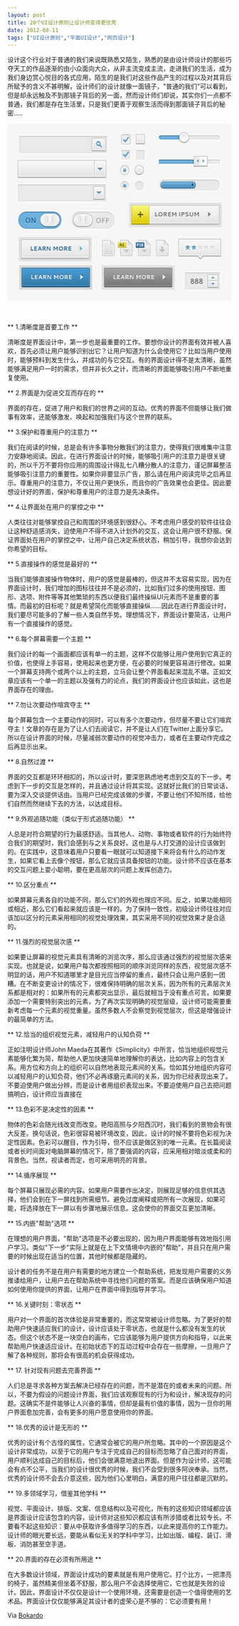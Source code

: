 ```yaml
---
layout: post
title: 20个UI设计原则让设计师变得更优秀		
date: 2012-08-11
tags: ["UI设计原则","平面UI设计","网页设计"]
---
```


设计这个行业对于普通的我们来说既熟悉又陌生，熟悉的是由设计师设计的那些巧夺天工的作品逐渐的由小众面向大众，从非主流变成主流，走进我们的生活，成为我们身边赏心悦目的各式应用，陌生的是我们对这些作品产生的过程以及对其背后所赋予的含义不甚明解，设计师们的设计就像一面镜子，"普通的我们"可以看到，但是却永远触及不到那镜子背后的另一面，然而设计师们却说，其实你们一点都不普通，我们都是存在生活里，只是我们更善于观察生活而得到那面镜子背后的秘密.....

<a href="http://www.saqqdy.com/web-design/20-ui-design-principles-allows-designers-to-become-better/attachment/ui" rel="attachment wp-att-787"><img class="alignnone size-full wp-image-787" title="ui" src="ui.jpg" alt="" width="530" height="398" /></a>

&nbsp;

** 1.清晰度是首要工作 **

清晰度是界面设计中，第一步也是最重要的工作。要想你设计的界面有效并被人喜欢，首先必须让用户能够识别出它？让用户知道为什么会使用它？比如当用户使用时，能够预料到发生什么，并成功的与它交互。有的界面设计得不是太清晰，虽然能够满足用户一时的需求，但并非长久之计，而清晰的界面能够吸引用户不断地重复使用。

** 2.界面是为促进交互而存在的 **

界面的存在，促进了用户和我们的世界之间的互动。优秀的界面不但能够让我们做事有效率，还能够激发、唤起和加强我们与这个世界的联系。

** 3.保护和尊重用户的注意力 **

我们在阅读的时候，总是会有许多事物分散我们的注意力，使得我们很难集中注意力安静地阅读。因此，在进行界面设计的时候，能够吸引用户的注意力是很关键的，所以千万不要将你应用的周围设计得乱七八糟分散人的注意力，谨记屏幕整洁能够吸引注意力的重要性。如果你非要显示广告，那么请在用户阅读完毕之后再显示。尊重用户的注意力，不仅让用户更快乐，而且你的广告效果也会更佳。因此要想设计好的界面，保护和尊重用户的注意力是先决条件。

** 4.让界面处在用户的掌控之中 **

人类往往对能够掌控自己和周围的环境感到很舒心。不考虑用户感受的软件往往会让这种舒适感消失，迫使用户不得不进入计划外的交互，这会让用户很不舒服。保证界面处在用户的掌控之中，让用户自己决定系统状态，稍加引导，我想你会达到你希望的目标。

** 5.直接操作的感觉是最好的 **

当我们能够直接操作物体时，用户的感觉是最棒的，但这并不太容易实现，因为在界面设计时，我们增加的图标往往并不是必须的，比如我们过多的使用按钮、图形、选项、附件等等其他繁琐的东西以便我们最终操纵UI元素而不是重要的事情。而最初的目标呢？就是希望简化而能够直接操纵......因此在进行界面设计时，我们要尽可能多的了解一些人类自然手势。理想情况下，界面设计要简洁，让用户有一个直接操作的感觉。

** 6.每个屏幕需要一个主题 **

我们设计的每一个画面都应该有单一的主题，这样不仅能够让用户使用到它真正的价值，也使得上手容易，使用起来也更方便，在必要的时候更容易进行修改。如果一个屏幕支持两个或两个以上的主题，立马会让整个界面看起来混乱不堪。正如文章应该有一个单一的主题以及强有力的论点，我们的界面设计也应该如此，这也是界面存在的理由。

** 7.勿让次要动作喧宾夺主 **

每个屏幕包含一个主要动作的同时，可以有多个次要动作，但尽量不要让它们喧宾夺主！文章的存在是为了让人们去阅读它，并不是让人们在Twitter上面分享它。所以在设计界面的时候，尽量减弱次要动作的视觉冲击力，或者在主要动作完成之后再显示出来。

** 8.自然过渡 **

界面的交互都是环环相扣的，所以设计时，要深思熟虑地考虑到交互的下一步。考虑到下一步的交互是怎样的，并且通过设计将其实现。这就好比我们的日常谈话，要为深入交谈提供话由。当用户已经完成该做的步骤，不要让他们不知所措，给他们自然而然继续下去的方法，以达成目标。

** 9.外观追随功能（类似于形式追随功能） **

人总是对符合期望的行为最感舒适。当其他人、动物、事物或者软件的行为始终符合我们的期望时，我们会感到与之关系良好。这也是与人打交道的设计应该做到的。在实践中，这意味着用户只要看一眼就可以知道接下来将会有什么的动作发生，如果它看上去像个按钮，那么它就应该具备按钮的功能。设计师不应该在基本的交互问题上耍小聪明，要在更高层次的问题上发挥创造力。

** 10.区分重点 **

如果屏幕元素各自的功能不同，那么它们的外观也理应不同。反之，如果功能相同或相近，那么它们看起来就应该是一样的。为了保持一致性，初级设计师往往对应该加以区分的元素采用相同的视觉处理效果，其实采用不同的视觉效果才是合适的。

** 11.强烈的视觉层次感 **

如果要让屏幕的视觉元素具有清晰的浏览次序，那么应该通过强烈的视觉层次感来实现。也就是说，如果用户每次都按照相同的顺序浏览同样的东西，视觉层次感不明显的话，用户不知道哪里才是目光应当停留的重点，最终只会让用户感到一团糟。在不断变更设计的情况下，很难保持明确的层次关系，因为所有的元素层次关系都是相对的：如果所有的元素都突出显示，最后就相当于没有重点可言。如果要添加一个需要特别突出的元素，为了再次实现明确的视觉层级，设计师可能需要重新考虑每一个元素的视觉重量。虽然多数人不会察觉到视觉层次，但这是增强设计的最简单的方法。

** 12.恰当的组织视觉元素，减轻用户的认知负荷 **

正如注明设计师John Maeda在其著作《Simplicity》中所言，恰当地组织视觉元素能够化繁为简，帮助他人更加快速简单地理解你的表达，比如内容上的包含关系。用方位和方向上的组织可以自然地表现元素间的关系。恰如其分地组织内容可以减轻用户的认知负荷，他们不必再琢磨元素间的关系，因为你已经表现出来了。不要迫使用户做出分辨，而是设计者用组织表现出来。不要迫使用户自己去把问题搞明白，设计师应当直接在

** 13.色彩不是决定性的因素 **

物体的色彩会随光线改变而改变。艳阳高照与夕阳西沉时，我们看到的景物会有很大反差。换句话说，色彩很容易被环境改变，因此，设计的时候不要将色彩视为决定性因素。色彩可以醒目，作为引导，但不应该是做区别的唯一元素。在长篇阅读或者长时间面对电脑屏幕的情况下，除了要强调的内容，应采用相对暗淡或柔和的背景色。当然，视读者而定，也可采用明亮的背景。

** 14.循序展现 **

每个屏幕只展现必需的内容。如果用户需要作出决定，则展现足够的信息供其选择，他们会到在下一屏找到所需细节。避免过度阐释或把所有一次展现，如果可能，将选择放在下一屏以有步骤地展示信息。这会使你的界面交互更加清晰。

** 15.内嵌"帮助"选项 **

在理想的用户界面，"帮助"选项是不必要出现的，因为用户界面能够有效地指引用户学习。类似"下一步"实际上就是在上下文情境中内嵌的"帮助"，并且只在用户需要的时候出现在适当的位置，其他时候都是隐藏的。

设计者的任务不是在用户有需要的地方建立一个帮助系统，把发现用户需要的义务推诿给用户，让用户去在帮助系统中寻找他们问题的答案。而是应该确保用户知道如何使用你提供的界面，让用户在界面中得到指导并学习。

** 16.关键时刻：零状态 **

用户对一个界面的首次体验是非常重要的，而这常常被设计师忽略。为了更好的帮助用户快速适应我们的设计，设计应该处于零状态，也就是什么都没有发生的状态。但这个状态不是一块空白的画布，它应该能够为用户提供方向和指导，以此来帮助用户快速适应设计。在初始状态下的互动过程中会存在一些摩擦，一旦用户了解了各种规则，那将会有很高的机会获得成功。

** 17. 针对现有问题去完善界面 **

人们总是寻求各种方案去解决已经存在的问题，而不是潜在的或者未来的问题。所以，不要为假设的问题设计界面，我们应该观察现有的行为和设计，解决现存的问题。这确实不是件能够让人兴奋的事情，但却是最有价值的事情，因为一旦你的用户界面愈加完善，会有更多的用户愿意使用你的界面。

** 18.优秀的设计是无形的 **

优秀的设计有个古怪的属性，它通常会被它的用户所忽略。其中的一个原因是这个设计非常成功，以至于它的用户专注于完成自己的目标而忽略了自己面对的界面，用户顺利达成自己的目标后，他们会很满意地退出界面。但是作为设计师，这可能会有点不公平，当我们的设计很优秀的时候，我们不会受到很多阿谀奉承。当然，优秀的设计师不会去介意这些，因为他们心里明白，满意的用户往往都是沉默的。

** 19.多领域学习，借鉴其他学科 **

视觉、平面设计、排版、文案、信息结构以及可视化，所有的这些知识领域都应该是界面设计应该包含的内容，设计师对这些知识都应该有所涉猎或者比较专长。不要看不起这些知识：要从中获取许多值得学习的东西，以此来提高你的工作能力。设计师的眼光要长远，要能从看似无关的学科中学习，比如出版、编程、装订、滑板、消防甚至空手道。

** 20.界面的存在必须有所用途 **

在大多数设计领域，界面设计成功的要素就是有用户使用它。打个比方，一把漂亮的椅子，虽然精美但坐着不舒服，那么用户不会选择使用它，它也就是失败的设计。因此，界面设计不仅仅是设计一个使用环境，还需要是创造一个值得使用的艺术品。界面设计仅仅能够满足其设计者的虚荣心是不够的：它必须要有用！

Via <a title="Bokardo" href="http://www.saqqdy.com/?r=http://bokardo.com/principles-of-user-interface-design/" target="_blank">Bokardo</a>		